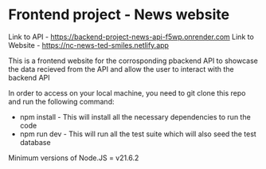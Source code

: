 # Frontend project - News website

Link to API - https://backend-project-news-api-f5wp.onrender.com
Link to Website - https://nc-news-ted-smiles.netlify.app

This is a frontend website for the corrosponding pbackend API to showcase the data recieved from the API and allow the user to interact with the backend API

In order to access on your local machine, you need to git clone this repo and run the following command:
* npm install - This will install all the necessary dependencies to run the code
* npm run dev - This will run all the test suite which will also seed the test database

Minimum versions of Node.JS = v21.6.2


